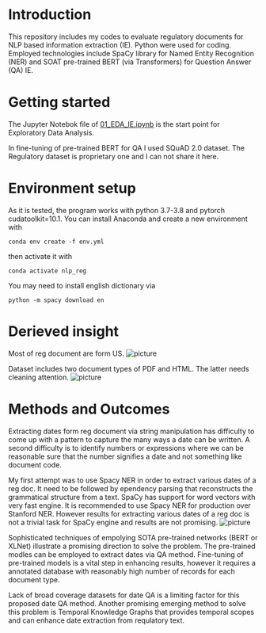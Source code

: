 # Introduction
This repository includes my codes to evaluate regulatory documents for NLP based information extraction (IE). 
Python were used for coding. Employed technologies include SpaCy library for Named Entity Recognition (NER) and SOAT pre-trained BERT (via Transformers) for Question Answer (QA) IE.

# Getting started
The Jupyter Notebok file of [01_EDA_IE.ipynb](https://github.com/alilajevardi/Regulatory-Insight/blob/main/01_EDA_IE.ipynb) is the start point for Exploratory Data Analysis.

In fine-tuning of pre-trained BERT for QA I used SQuAD 2.0 dataset. The Regulatory dataset is proprietary one and I can not share it here.

# Environment setup
As it is tested, the program works with python 3.7-3.8 and pytorch cudatoolkit=10.1.
You can install Anaconda and create a new environment with

    conda env create -f env.yml
then activate it with

    conda activate nlp_reg

You may need to install english dictionary via
    
    python -m spacy download en



# Derieved insight

Most of reg document are form US.
![picture](https://github.com/alilajevardi/Regulatory-Insight/blob/main/artifacts/UIDs_Countries.png)

Dataset includes two document types of PDF and HTML. The latter needs cleaning attention.
![picture](https://github.com/alilajevardi/Regulatory-Insight/blob/main/artifacts/HTML_PDF.png)


# Methods and Outcomes
Extracting dates form reg document via string manipulation has difficulty to come up with a pattern to capture the many ways a date can be written. A second difficulty is to identify numbers or expressions where we can be reasonable sure that the number signifies a date and not something like document code.

My first attempt was to use Spacy NER in order to extract various dates of a reg doc. It need to be followed by ependency parsing that reconstructs the grammatical structure from a text. SpaCy has support for word vectors with very fast engine. It is recommended to use Spacy NER for production over Stanford NER. However results for extracting various dates of a reg doc is not a trivial task for SpaCy engine and results are not promising.
![picture](https://github.com/alilajevardi/Regulatory-Insight/blob/main/artifacts/pipeline_Spacy_NER.png)


Sophisticated techniques of empolying SOTA pre-trained networks (BERT or XLNet) illustrate a promising direction to solve the problem. 
The pre-trained modles can be employed to extract dates via QA method. Fine-tuning of pre-trained models is a vital step in enhancing results, however it requires a annotated database with reasonably high number of records for each document type.

Lack of broad coverage datasets for date QA is a limiting factor for this proposed date QA method. Another promising emerging method to solve this problem is  Temporal Knowledge Graphs that provides temporal scopes and can enhance date extraction from requlatory text.


